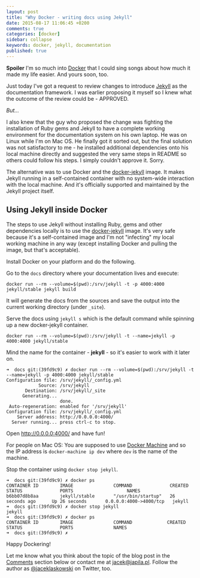 ```yaml
---
layout: post
title: "Why Docker - writing docs using Jekyll"
date: 2015-08-17 11:06:45 +0200
comments: true
categories: [docker]
sidebar: collapse
keywords: docker, jekyll, documentation
published: true
---
```

**Spoiler** I'm so much into [Docker](https://www.docker.com/) that I could sing songs about how much it made my life easier. And yours soon, too.

Just today I've got a request to review changes to introduce [Jekyll](http://jekyllrb.com/) as the documentation framework. I was earlier proposing it myself so I knew what the outcome of the review could be - APPROVED.

*But...*

I also knew that the guy who proposed the change was fighting the installation of Ruby gems and Jekyll to have a complete working environment for the documentation system on his own laptop. He was on Linux while I'm on Mac OS. He finally got it sorted out, but the final solution was not satisfactory to me - he installed additional dependencies onto his local machine directly and suggested the very same steps in README so others could follow his steps. I simply couldn't approve it. Sorry.

The alternative was to use Docker and the [docker-jekyll](https://github.com/jekyll/docker-jekyll) image. It makes Jekyll running in a self-contained container with no system-wide interaction with the local machine. And it's officially supported and maintained by the Jekyll project itself.

<!-- more -->

## Using Jekyll inside Docker

The steps to use Jekyll without installing Ruby, gems and other dependencies locally is to use the [docker-jekyll](https://github.com/jekyll/docker-jekyll) image. It's very safe because it's a self-contained image and I'm not "infecting" my local working machine in any way (except installing Docker and pulling the image, but that's acceptable).

Install Docker on your platform and do the following.

Go to the `docs` directory where your documentation lives and execute:

    docker run --rm --volume=$(pwd):/srv/jekyll -t -p 4000:4000 jekyll/stable jekyll build

It will generate the docs from the sources and save the output into the current working directory (under `_site`).

Serve the docs using `jekyll s` which is the default command while spinning up a new docker-jekyll container.

    docker run --rm --volume=$(pwd):/srv/jekyll -t --name=jekyll -p 4000:4000 jekyll/stable

Mind the name for the container - **jekyll** - so it's easier to work with it later on.

    ➜  docs git:(39fd9c9) ✗ docker run --rm --volume=$(pwd):/srv/jekyll -t --name=jekyll -p 4000:4000 jekyll/stable
    Configuration file: /srv/jekyll/_config.yml
                Source: /srv/jekyll
           Destination: /srv/jekyll/_site
          Generating...
                        done.
     Auto-regeneration: enabled for '/srv/jekyll'
    Configuration file: /srv/jekyll/_config.yml
        Server address: http://0.0.0.0:4000/
      Server running... press ctrl-c to stop.

Open http://0.0.0.0:4000/ and have fun!

For people on Mac OS: You are supposed to use [Docker Machine](https://docs.docker.com/machine/) and so the IP address is `docker-machine ip dev` where `dev` is the name of the machine.

Stop the container using `docker stop jekyll`.

    ➜  docs git:(39fd9c9) ✗ docker ps
    CONTAINER ID        IMAGE               COMMAND              CREATED             STATUS              PORTS                    NAMES
    b6bb07d8b8aa        jekyll/stable       "/usr/bin/startup"   26 seconds ago      Up 26 seconds       0.0.0.0:4000->4000/tcp   jekyll
    ➜  docs git:(39fd9c9) ✗ docker stop jekyll
    jekyll
    ➜  docs git:(39fd9c9) ✗ docker ps
    CONTAINER ID        IMAGE               COMMAND             CREATED             STATUS              PORTS               NAMES
    ➜  docs git:(39fd9c9) ✗

Happy Dockering!

Let me know what you think about the topic of the blog post in the [Comments](#disqus_thread) section below or contact me at jacek@japila.pl. Follow the author as [@jaceklaskowski](https://twitter.com/jaceklaskowski) on Twitter, too.
